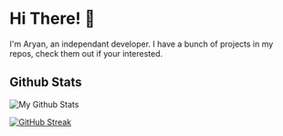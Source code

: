 # Hi There! 👋

I'm Aryan, an independant developer. I have a bunch of projects in my repos, check them out if your interested.

## Github Stats

![My Github Stats](https://github-readme-stats.vercel.app/api?username=SmashMineGame&show_icons=true&count_private=true&theme=react)

[![GitHub Streak](http://github-readme-streak-stats.herokuapp.com?user=SmashMineGame&theme=react&date_format=M%20j%5B%2C%20Y%5D)](https://git.io/streak-stats)

<!-- [![willianrod's wakatime stats](https://github-readme-stats.vercel.app/api/wakatime?username=SmashMineGame&theme=react&layout=compact)](https://github.com/anuraghazra/github-readme-stats)

[![Top Langs](https://github-readme-stats.vercel.app/api/top-langs/?username=SmashMineGame&layout=compact&theme=react)](https://github.com/anuraghazra/github-readme-stats) -->
